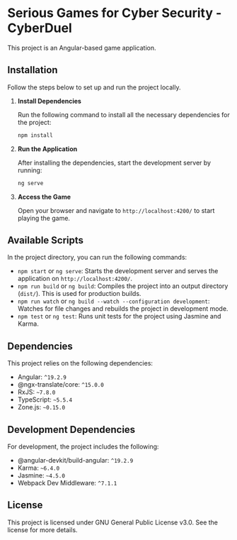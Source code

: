 # Serious Games for Cyber Security - CyberDuel

This project is an Angular-based game application.

## Installation

Follow the steps below to set up and run the project locally.

1.  **Install Dependencies**

    Run the following command to install all the necessary dependencies for the project:

    ```bash
    npm install
    ```

2.  **Run the Application**

    After installing the dependencies, start the development server by running:

    ```bash
    ng serve
    ```

3.  **Access the Game**

    Open your browser and navigate to `http://localhost:4200/` to start playing the game.

## Available Scripts

In the project directory, you can run the following commands:

* `npm start` or `ng serve`: Starts the development server and serves the application on `http://localhost:4200/`.
* `npm run build` or `ng build`: Compiles the project into an output directory (`dist/`). This is used for production builds.
* `npm run watch` or `ng build --watch --configuration development`: Watches for file changes and rebuilds the project in development mode.
* `npm test` or `ng test`: Runs unit tests for the project using Jasmine and Karma.

## Dependencies

This project relies on the following dependencies:

* Angular: `^19.2.9`
* @ngx-translate/core: `^15.0.0`
* RxJS: `~7.8.0`
* TypeScript: `~5.5.4`
* Zone.js: `~0.15.0`

## Development Dependencies

For development, the project includes the following:

* @angular-devkit/build-angular: `^19.2.9`
* Karma: `~6.4.0`
* Jasmine: `~4.5.0`
* Webpack Dev Middleware: `^7.1.1`

## License

This project is licensed under GNU General Public License v3.0. See the license for more details.
